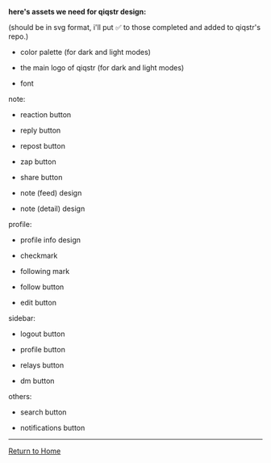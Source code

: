 **here's assets we need for qiqstr design:**

(should be in svg format, i'll put ✅ to those completed and added to qiqstr's repo.)

- color palette (for dark and light modes)

- the main logo of qiqstr (for dark and light modes)

- font

note:

- reaction button

- reply button

- repost button

- zap button

- share button

- note (feed) design

- note (detail) design

profile:

- profile info design

- checkmark

- following mark

- follow button

- edit button

sidebar:

- logout button

- profile button

- relays button

- dm button

others:

- search button

- notifications button

---
[Return to Home](https://untreu.me)
